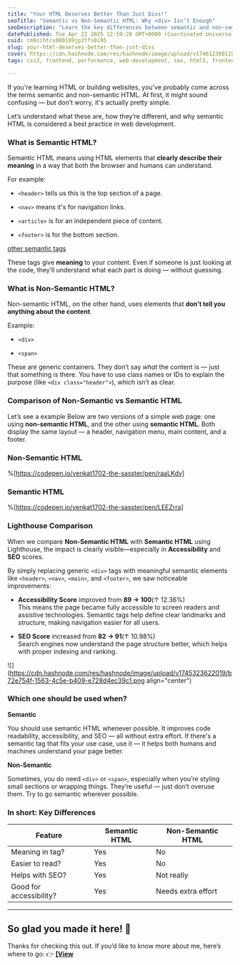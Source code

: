 ```yaml
---
title: "Your HTML Deserves Better Than Just Divs!"
seoTitle: "Semantic vs Non-Semantic HTML: Why <div> Isn’t Enough"
seoDescription: "Learn the key differences between semantic and non-semantic HTML. Improve accessibility, SEO, and structure by moving beyond just <div> tags."
datePublished: Tue Apr 22 2025 12:59:28 GMT+0000 (Coordinated Universal Time)
cuid: cm9sihtcx000109jp2tfs0i95
slug: your-html-deserves-better-than-just-divs
cover: https://cdn.hashnode.com/res/hashnode/image/upload/v1746123001284/0cc2f336-507f-45b1-99ef-ea7d1a1f2e58.png
tags: css3, frontend, performance, web-development, seo, html5, frontend-development, lighthouse

---
```


If you're learning HTML or building websites, you've probably come across the terms semantic and non-semantic HTML. At first, it might sound confusing — but don’t worry, it's actually pretty simple.

Let’s understand what these are, how they’re different, and why semantic HTML is considered a best practice in web development.

### **What is Semantic HTML?**

Semantic HTML means using HTML elements that **clearly describe their meaning** in a way that both the browser and humans can understand.

For example:

* `<header>` tells us this is the top section of a page.
    
* `<nav>` means it's for navigation links.
    
* `<article>` is for an independent piece of content.
    
* `<footer>` is for the bottom section.
    

[other semantic tags](https://www.w3schools.com/HTML/html5_semantic_elements.asp)

These tags give **meaning** to your content. Even if someone is just looking at the code, they’ll understand what each part is doing — without guessing.

### What is Non-Semantic HTML?

Non-semantic HTML, on the other hand, uses elements that **don’t tell you anything about the content**.

Example:

* `<div>`
    
* `<span>`
    

These are generic containers. They don’t say *what* the content is — just that something is there. You have to use class names or IDs to explain the purpose (like `<div class="header">`), which isn’t as clear.

### Comparison of Non-Semantic vs Semantic HTML

Let’s see a example Below are two versions of a simple web page: one using **non-semantic HTML**, and the other using **semantic HTML**. Both display the same layout — a header, navigation menu, main content, and a footer.

### Non-Semantic HTML

%[https://codepen.io/venkat1702-the-sasster/pen/raaLKdv] 

### Semantic HTML

%[https://codepen.io/venkat1702-the-sasster/pen/LEEZrra] 

### Lighthouse Comparison

When we compare **Non-Semantic HTML** with **Semantic HTML** using Lighthouse, the impact is clearly visible—especially in **Accessibility** and **SEO** scores.

By simply replacing generic `<div>` tags with meaningful semantic elements like `<header>`, `<nav>`, `<main>`, and `<footer>`, we saw noticeable improvements:

* **Accessibility Score** improved from **89 → 100**(↑ 12.36%)  
    This means the page became fully accessible to screen readers and assistive technologies. Semantic tags help define clear landmarks and structure, making navigation easier for all users.
    
* **SEO Score** increased from **82 → 91**(↑ 10.98%)  
    Search engines now understand the page structure better, which helps with proper indexing and ranking.
    

![](https://cdn.hashnode.com/res/hashnode/image/upload/v1745323622019/b72e754f-1563-4c5e-b409-e728d4ec39c1.png align="center")

### Which one should be used when?

**Semantic**

You should use semantic HTML whenever possible. It improves code readability, accessibility, and SEO — all without extra effort. If there's a semantic tag that fits your use case, use it — it helps both humans and machines understand your page better.

**Non-Semantic**

Sometimes, you do need `<div>` or `<span>`, especially when you’re styling small sections or wrapping things. They’re useful — just don’t overuse them. Try to go semantic wherever possible.

### In short: Key Differences

| **Feature** | **Semantic HTML** | **Non-Semantic HTML** |
| --- | --- | --- |
| Meaning in tag? | Yes | No |
| Easier to read? | Yes | No |
| Helps with SEO? | Yes | Not really |
| Good for accessibility? | Yes | Needs extra effort |

---

## **So glad you made it here! 🙌**

Thanks for checking this out. If you’d like to know more about me, here’s where to go: 👉 [**\[View**](https://www.myvcodes.com/)
